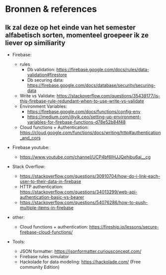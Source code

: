 # Bronnen & references
## Ik zal deze op het einde van het semester alfabetisch sorten, momenteel groepeer ik ze liever op similiarity

* Firebase:
	* rules
		* Db validation: https://firebase.google.com/docs/rules/data-validation#firestore
		* Db securing data: https://firebase.google.com/docs/database/security/securing-data
	* Write vs Validate: https://stackoverflow.com/questions/35439177/is-this-firebase-rule-redundant-when-to-use-write-vs-validate
	* Environment Variables:
		* https://firebase.google.com/docs/functions/config-env
		* https://medium.com/@vik.ceo/setting-up-environment-variables-for-firebase-functions-d78e52b84f48
	* Cloud functions + Authentication: https://cloud.google.com/functions/docs/writing/http#authentication_and_cors


* Firebase youtube:
	* https://www.youtube.com/channel/UCP4bf6IHJJQehibu6ai__cg

* Stack Overflow:
	* https://stackoverflow.com/questions/30910704/how-do-i-link-each-user-to-their-data-in-firebase
	* HTTP authentication: https://stackoverflow.com/questions/34013299/web-api-authentication-basic-vs-bearer
	* https://stackoverflow.com/questions/54076286/how-to-push-multiple-items-in-firebase
	
* other:
	* Cloud functions + authentication: https://fireship.io/lessons/secure-firebase-cloud-functions/

* Tools:
	* JSON formatter: https://jsonformatter.curiousconcept.com/
	* Firebase rules simulator
	* Hackolade for data modeling: https://hackolade.com/ (Free community Edition)